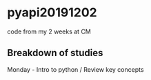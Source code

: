 # pyapi20191202
code from my 2 weeks at CM 

## Breakdown of studies
Monday - Intro to python / Review key concepts 
